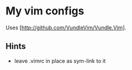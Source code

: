 # My vim configs

Uses [http://github.com/VundleVim/Vundle.Vim].

## Hints
- leave .vimrc in place as sym-link to it
